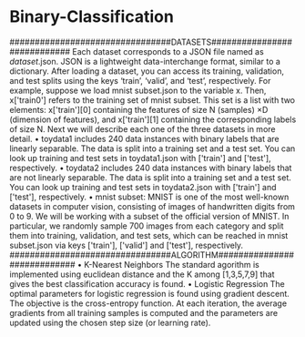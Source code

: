 # Binary-Classification
################################DATASETS############################
Each dataset corresponds to a JSON file named as $dataset$.json. JSON is
a lightweight data-interchange format, similar to a dictionary. After loading a dataset, you can
access its training, validation, and test splits using the keys ‘train’, ‘valid’, and ‘test’, respectively.
For example, suppose we load mnist subset.json to the variable x. Then, x['train0'] refers to the training set of mnist subset. 
This set is a list with two elements: x['train'][0] containing the features
of size N (samples) ×D (dimension of features), and x['train'][1] containing the corresponding labels of size N.
Next we will describe each one of the three datasets in more detail.
• toydata1 includes 240 data instances with binary labels that are linearly separable. The
data is split into a training set and a test set. You can look up training and test sets in
toydata1.json with ['train'] and ['test'], respectively.
• toydata2 includes 240 data instances with binary labels that are not linearly separable. The
data is split into a training set and a test set. You can look up training and test sets in
toydata2.json with ['train'] and ['test'], respectively.
• mnist subset: MNIST is one of the most well-known datasets in computer vision, consisting
of images of handwritten digits from 0 to 9. We will be working with a subset of the official
version of MNIST. In particular, we randomly sample 700 images from each category and split
them into training, validation, and test sets, which can be reached in mnist subset.json via keys 
['train'], ['valid'] and ['test'], respectively.
################################ALGORITHM############################
• K-Nearest Neighbors
The standard agorithm is implemented using euclidean distance and the K among [1,3,5,7,9] that gives the 
best classification accuracy is found.
• Logistic Regression
The optimal parameters for logistic regression is found using gradient descent. The objective is the cross-entropy
function. At each iteration, the average gradients from all training samples is computed and the
parameters are updated using the chosen step size (or learning rate).
